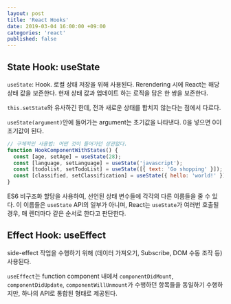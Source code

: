 ```yaml
---
layout: post
title: 'React Hooks'
date: 2019-03-04 16:00:00 +09:00
categories: 'react'
published: false
---
```


## State Hook: useState

`useState`: Hook. 로컬 상태 저장을 위해 사용된다. Rerendering 시에 React는 해당 상태 값을 보존한다.
현재 상태 값과 업데이트 하는 로직을 담은 한 쌍을 보존한다.

`this.setState`와 유사하긴 한데, 전과 새로운 상태를 합치지 않는다는 점에서 다르다.

`useState(argument)`안에 들어가는 argument는 초기값을 나타낸다. 0을 넣으면 0이 초기값이 된다.

```javascript
// 구체적인 사용법: 어떤 것이 들어가던 상관없다.
function HookComponentWithStates() {
  const [age, setAge] = useState(28);
  const [language, setLanguage] = useState('javascript');
  const [todolist, setTodoList] = useState([{ text: 'Go shopping' }]);
  const [classified, setClassification] = useState({ hello: 'world!' });
}
```

ES6 비구조화 할당을 사용하여, 선언된 상태 변수들에 각각의 다른 이름들을 줄 수 있다.
이 이름들은 `useState` API의 일부가 아니며, React는 `useState`가 여러번 호출될 경우, 매 렌더마다 같은 순서로 한다고 판단한다.

## Effect Hook: useEffect

side-effect 작업을 수행하기 위해 (데이터 가져오기, Subscribe, DOM 수동 조작 등) 사용된다.

`useEffect`는 function component 내에서 `componentDidMount`, `componentDidUpdate`, `componentWillUnmount`가 수행하던 항목들을 동일하기 수행하지만, 하나의 API로 통합된 형태로 제공된다.

